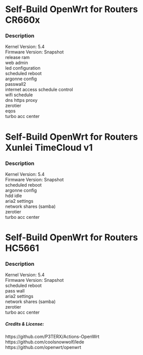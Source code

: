 
<h1>Self-Build OpenWrt for Routers CR660x</h1>

<h3>Description</h3>
Kernel Version: 5.4<br>
Firmware Version: Snapshot<br>
release ram<br>
web admin<br>
led configuration<br>
scheduled reboot<br>
argonne config<br>
passwall2<br>
internet access schedule control<br>
wifi schedule<br>
dns https proxy<br>
zerotier<br>
eqos<br>
turbo acc center<br>

<h1>Self-Build OpenWrt for Routers Xunlei TimeCloud v1</h1>
<h3>Description</h3>
Kernel Version: 5.4<br>
Firmware Version: Snapshot<br>
scheduled reboot<br>
argonne config<br>
hdd idle<br>
aria2 settings<br>
network shares (samba)<br>
zerotier<br>
turbo acc center<br>

<h1>Self-Build OpenWrt for Routers HC5661</h1>
<h3>Description</h3>
Kernel Version: 5.4<br>
Firmware Version: Snapshot<br>
scheduled reboot<br>
pass wall<br>
aria2 settings<br>
network shares (samba)<br>
zerotier<br>
turbo acc center<br>


<h5>Credits & License:</h5>
https://github.com/P3TERX/Actions-OpenWrt<br>
https://github.com/coolsnowwolf/lede<br>
https://github.com/openwrt/openwrt
